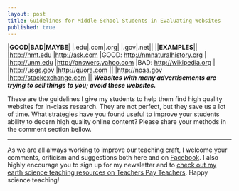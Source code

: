 ```yaml
---
layout: post
title: Guidelines for Middle School Students in Evaluating Websites
published: true
---
```


|**GOOD**|**BAD**|**MAYBE**|
|.edu|.com|.org|
|.gov|.net||
||**EXAMPLES**||
|http://nmt.edu |http://ask.com |GOOD: http://nmnaturalhistory.org |
|http://unm.edu |http://answers.yahoo.com |BAD: http://wikipedia.org |
|http://usgs.gov |http://quora.com ||
|http://noaa.gov |http://stackexchange.com ||
**_Websites with many advertisements are trying to sell things to you; avoid these websites._**

These are the guidelines I give my students to help them find high quality websites for in-class research. They are not perfect, but they save us a lot of time. What strategies have you found useful to improve your students ability to decern high quality online content? Please share your methods in the comment section bellow. 

---

As we are all always working to improve our teaching craft, I welcome your comments, criticism and suggestions both here and on [Facebook](https://www.facebook.com/MSEarthScience). I also highly encourage you to sign up for my newsletter and to [check out my earth science teaching resources on Teachers Pay Teachers](https://www.teacherspayteachers.com/Store/Middle-School-Earth-Science). Happy science teaching!
